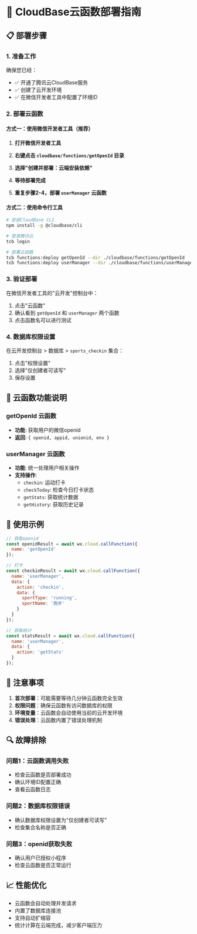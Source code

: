 # 🚀 CloudBase云函数部署指南

## 📋 部署步骤

### 1. 准备工作
确保您已经：
- ✅ 开通了腾讯云CloudBase服务
- ✅ 创建了云开发环境
- ✅ 在微信开发者工具中配置了环境ID

### 2. 部署云函数

#### 方式一：使用微信开发者工具（推荐）

1. **打开微信开发者工具**
2. **右键点击 `cloudbase/functions/getOpenId` 目录**
3. **选择"创建并部署：云端安装依赖"**
4. **等待部署完成**

5. **重复步骤2-4，部署 `userManager` 云函数**

#### 方式二：使用命令行工具

```bash
# 安装CloudBase CLI
npm install -g @cloudbase/cli

# 登录腾讯云
tcb login

# 部署云函数
tcb functions:deploy getOpenId --dir ./cloudbase/functions/getOpenId
tcb functions:deploy userManager --dir ./cloudbase/functions/userManager
```

### 3. 验证部署

在微信开发者工具的"云开发"控制台中：
1. 点击"云函数"
2. 确认看到 `getOpenId` 和 `userManager` 两个函数
3. 点击函数名可以进行测试

### 4. 数据库权限设置

在云开发控制台 > 数据库 > `sports_checkin` 集合：
1. 点击"权限设置"
2. 选择"仅创建者可读写"
3. 保存设置

## 🔧 云函数功能说明

### getOpenId 云函数
- **功能**: 获取用户的微信openid
- **返回**: `{ openid, appid, unionid, env }`

### userManager 云函数
- **功能**: 统一处理用户相关操作
- **支持操作**:
  - `checkin`: 运动打卡
  - `checkToday`: 检查今日打卡状态
  - `getStats`: 获取统计数据
  - `getHistory`: 获取历史记录

## 🎯 使用示例

```javascript
// 获取openid
const openidResult = await wx.cloud.callFunction({
  name: 'getOpenId'
});

// 打卡
const checkinResult = await wx.cloud.callFunction({
  name: 'userManager',
  data: {
    action: 'checkin',
    data: {
      sportType: 'running',
      sportName: '跑步'
    }
  }
});

// 获取统计
const statsResult = await wx.cloud.callFunction({
  name: 'userManager',
  data: {
    action: 'getStats'
  }
});
```

## 🚨 注意事项

1. **首次部署**：可能需要等待几分钟云函数完全生效
2. **权限问题**：确保云函数有访问数据库的权限
3. **环境变量**：云函数会自动使用当前的云开发环境
4. **错误处理**：云函数内置了错误处理机制

## 🔍 故障排除

### 问题1：云函数调用失败
- 检查云函数是否部署成功
- 确认环境ID配置正确
- 查看云函数日志

### 问题2：数据库权限错误
- 确认数据库权限设置为"仅创建者可读写"
- 检查集合名称是否正确

### 问题3：openid获取失败
- 确认用户已授权小程序
- 检查云函数是否正常运行

## 📈 性能优化

- 云函数会自动处理并发请求
- 内置了数据库连接池
- 支持自动扩缩容
- 统计计算在云端完成，减少客户端压力 